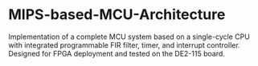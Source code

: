# MIPS-based-MCU-Architecture
Implementation of a complete MCU system based on a single-cycle CPU with integrated programmable FIR filter, timer, and interrupt controller. Designed for FPGA deployment and tested on the DE2-115 board.
